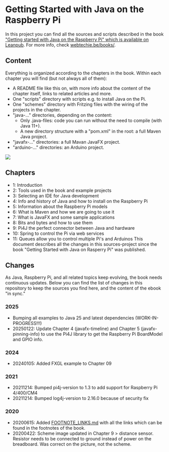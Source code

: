 # Getting Started with Java on the Raspberry Pi

In this project you can find all the sources and scripts described in the book ["Getting started with Java on the Raspberry Pi" which is available on Leanpub](https://leanpub.com/gettingstartedwithjavaontheraspberrypi/). For more info, check [webtechie.be/books/](https://webtechie.be/books/).

## Content

Everything is organized according to the chapters in the book. Within each chapter you will find (but not always all of them):

* A README file like this on, with more info about the content of the chapter itself, links to related articles and more.
* One "scripts" directory with scripts e.g. to install Java on the Pi.
* One "schemes" directory with Fritzing files with the wiring of the projects in the chapter.
* "java-..." directories, depending on the content:
	* Only .java-files: code you can run without the need to compile (with Java 11+).
	* A new directory structure with a "pom.xml" in the root: a full Maven Java project.
* "javafx-..." directories: a full Mavan JavaFX project.
* "arduino-..." directories: an Arduino project.

![](cover/cover_2025_java25.jpg)

## Chapters

* 1: Introduction
* 2: Tools used in the book and example projects
* 3: Selecting an IDE for Java development
* 4: Info and history of Java and how to install on the Raspberry Pi
* 5: Information about the Raspberry Pi models
* 6: What is Maven and how we are going to use it
* 7: What is JavaFX and some sample applications
* 8: Bits and bytes and how to use them
* 9: Pi4J the perfect connector between Java and hardware
* 10: Spring to control the Pi via web services
* 11: Queues allow you to control multiple Pi's and Arduinos
  This document describes all the changes in this sources-project since the book "Getting Started with Java on Rasperry Pi" was published.

## Changes

As Java, Raspberry Pi, and all related topics keep evolving, the book needs continuous updates. Below you can find the list of changes in this repository to keep the sources you find here, and the content of the ebook "in sync."

### 2025

* Bumping all examples to Java 25 and latest dependencies (WORK-IN-PROGRESS!!!)
* 20250122: Update Chapter 4 (javafx-timeline) and Chapter 5 (javafx-pinning-info) to use the Pi4J library to get the Raspberry Pi BoardModel and GPIO info.

### 2024

* 20240105: Added FXGL example to Chapter 09

### 2021

* 20211214: Bumped pi4j-version to 1.3 to add support for Raspberry Pi 4/400/CM4
* 20211214: Bumped log4j-version to 2.16.0 because of security fix

### 2020

* 20200615: Added [FOOTNOTE_LINKS.md](FOOTNOTE_LINKS.md) with all the links which can be found in the footnotes of the book.
* 20200422: Scheme image updated in Chapter 9 > distance sensor. Resistor needs to be connected to ground instead of power on the breadboard. Was correct on the picture, not the scheme.

